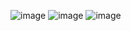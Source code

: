 ![image](https://github.com/user-attachments/assets/1f465cac-0027-4b8e-a080-d061e31ae726)
![image](https://github.com/user-attachments/assets/329ea669-0830-48e1-b6be-dbae14af5f5d)
![image](https://github.com/user-attachments/assets/53632da0-f9e1-41fb-a9b5-69a32751e1b8)
